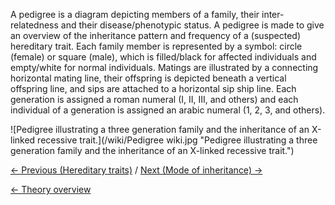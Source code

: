 A pedigree is a diagram depicting members of a family, their
inter-relatedness and their disease/phenotypic status. A pedigree is
made to give an overview of the inheritance pattern and frequency of a
(suspected) hereditary trait. Each family member is represented by a
symbol: circle (female) or square (male), which is filled/black for
affected individuals and empty/white for normal individuals. Matings are
illustrated by a connecting horizontal mating line, their offspring is
depicted beneath a vertical offspring line, and sips are attached to a
horizontal sip ship line. Each generation is assigned a roman numeral
(I, II, III, and others) and each individual of a generation is assigned
an arabic numeral (1, 2, 3, and others).

![Pedigree illustrating a three generation family and the inheritance of
an X-linked recessive
trait.](/wiki/Pedigree wiki.jpg "Pedigree illustrating a three generation family and the inheritance of an X-linked recessive trait.")

[← Previous (Hereditary traits)](/wiki/Hereditary_traits "wikilink") / [Next
(Mode of inheritance) →](/wiki/Mode_of_inheritance "wikilink")

[← Theory overview](/wiki/Animal_Genetics "wikilink")

